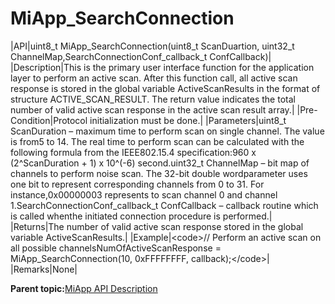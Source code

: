 # MiApp\_SearchConnection

|API|uint8\_t MiApp\_SearchConnection\(uint8\_t ScanDuartion, uint32\_t ChannelMap,SearchConnectionConf\_callback\_t ConfCallback\)|
|Description|This is the primary user interface function for the application layer to perform an active scan. After this function call, all active scan response is stored in the global variable ActiveScanResults in the format of structure ACTIVE\_SCAN\_RESULT. The return value indicates the total number of valid active scan response in the active scan result array.|
|Pre-Condition|Protocol initialization must be done.|
|Parameters|uint8\_t ScanDuration – maximum time to perform scan on single channel. The value is from5 to 14. The real time to perform scan can be calculated with the following formula from the IEEE802.15.4 specification:960 x \(2^ScanDuration + 1\) x 10^\(-6\) second.uint32\_t ChannelMap – bit map of channels to perform noise scan. The 32-bit double wordparameter uses one bit to represent corresponding channels from 0 to 31. For instance,0x00000003 represents to scan channel 0 and channel 1.SearchConnectionConf\_callback\_t ConfCallback – callback routine which is called whenthe initiated connection procedure is performed.|
|Returns|The number of valid active scan response stored in the global variable ActiveScanResults.|
|Example|<code\>// Perform an active scan on all possible channelsNumOfActiveScanResponse = MiApp\_SearchConnection\(10, 0xFFFFFFFF, callback\);</code\>|
|Remarks|None|

**Parent topic:**[MiApp API Description](GUID-A47B6424-A497-498C-8B1E-044F12F201A6.md)

